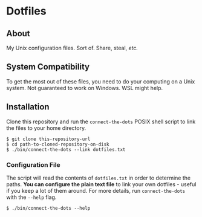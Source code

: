 # Dotfiles
## About
My Unix configuration files. Sort of. Share, steal, _etc._

## System Compatibility
To get the most out of these files, you need to do your computing on a Unix
system. Not guaranteed to work on Windows. WSL might help.

## Installation
Clone this repository and run the `connect-the-dots` POSIX shell script to link
the files to your home directory.

``` shell
$ git clone this-repository-url
$ cd path-to-cloned-repository-on-disk
$ ./bin/connect-the-dots --link dotfiles.txt
```

### Configuration File
The script will read the contents of `dotfiles.txt` in order to determine the
paths. __You can configure the plain text file__ to link your own dotfiles -
useful if you keep a lot of them around. For more details, run
`connect-the-dots` with the `--help` flag.

``` shell
$ ./bin/connect-the-dots --help
```

